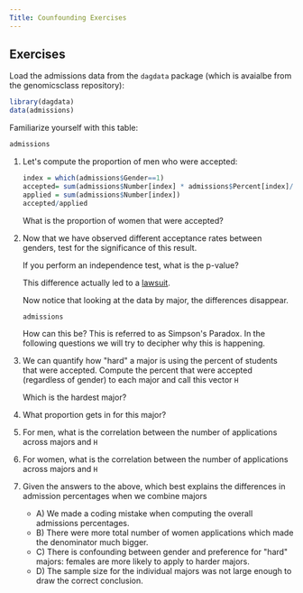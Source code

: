 ```yaml
---
Title: Counfounding Exercises
---
```


## Exercises

Load the admissions data from the `dagdata` package (which is avaialbe from the genomicsclass repository):


```r
library(dagdata) 
data(admissions)
```

Familiarize yourself with this table:


```r
admissions
```

1. Let's compute the proportion of men who were accepted:

    
    ```r
    index = which(admissions$Gender==1)
    accepted= sum(admissions$Number[index] * admissions$Percent[index]/100)
    applied = sum(admissions$Number[index])
    accepted/applied
    ```

    What is the proportion of women that were accepted?


2. Now that we have observed different acceptance rates between genders, test for the significance of this result.

    If you perform an independence test, what is the p-value?



    This difference actually led to a [lawsuit](http://en.wikipedia.org/wiki/Simpson%27s_paradox#Berkeley_gender_bias_case).

    Now notice that looking at the data by major, the differences disappear. 

    
    ```r
    admissions
    ```

    How can this be? This is referred to as Simpson's Paradox. In the following questions we will try to decipher why this is happening.

3. We can quantify how "hard" a major is using the percent of students that were accepted. Compute the percent that were accepted (regardless of gender) to each major and call this vector `H`

    Which is the hardest major? 




4. What proportion gets in for this major?


5. For men, what is the correlation between the number of applications across majors and `H`


6. For women, what is the correlation between the number of applications across majors and `H`


7. Given the answers to the above, which best explains the differences in admission percentages when we combine majors
    - A) We made a coding mistake when computing the overall admissions percentages.
    - B) There were more total number of women applications which made the denominator much bigger.
    - C) There is confounding between gender and preference for "hard" majors: females are more likely to apply to harder majors.
    - D) The sample size for the individual majors was not large enough to draw the correct conclusion.


